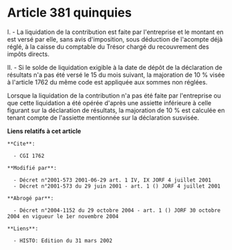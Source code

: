 # Article 381 quinquies

I. - La liquidation de la contribution est faite par l'entreprise et le montant en est versé par elle, sans avis
d'imposition, sous déduction de l'acompte déjà réglé, à la caisse du comptable du Trésor chargé du recouvrement des impôts
directs.

II. - Si le solde de liquidation exigible à la date de dépôt de la déclaration de résultats n'a pas été versé le 15 du mois
suivant, la majoration de 10 % visée à l'article 1762 du même code est appliquée aux sommes non réglées.

Lorsque la liquidation de la contribution n'a pas été faite par l'entreprise ou que cette liquidation a été opérée d'après
une assiette inférieure à celle figurant sur la déclaration de résultats, la majoration de 10 % est calculée en tenant compte
de l'assiette mentionnée sur la déclaration susvisée.

**Liens relatifs à cet article**

	**Cite**:

	  - CGI 1762

	**Modifié par**:

	  - Décret n°2001-573 2001-06-29 art. 1 IV, IX JORF 4 juillet 2001
	  - Décret n°2001-573 du 29 juin 2001 - art. 1 () JORF 4 juillet 2001

	**Abrogé par**:

	  - Décret n°2004-1152 du 29 octobre 2004 - art. 1 () JORF 30 octobre 2004 en vigueur le 1er novembre 2004

	**Liens**:

	  - HISTO: Edition du 31 mars 2002
